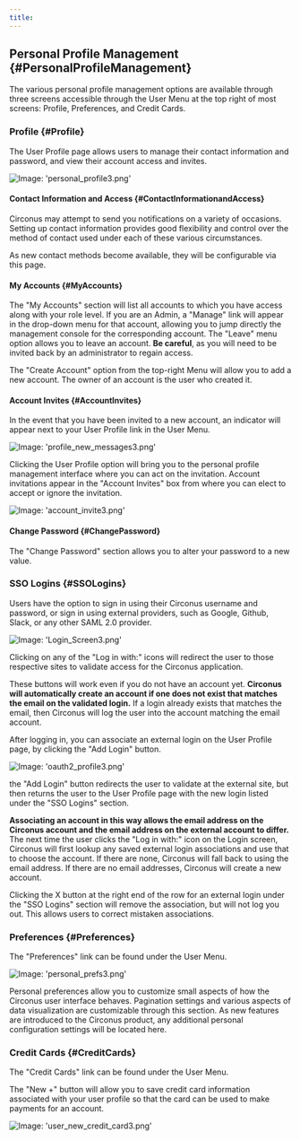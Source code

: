 ```yaml
---
title:
---
```


## Personal Profile Management {#PersonalProfileManagement}
The various personal profile management options are available through three screens accessible through the User Menu at the top right of most screens: Profile, Preferences, and Credit Cards.


### Profile {#Profile}
The User Profile page allows users to manage their contact information and password, and view their account access and invites.

![Image: 'personal_profile3.png'](/images/circonus/personal_profile3.png)


#### Contact Information and Access {#ContactInformationandAccess}
Circonus may attempt to send you notifications on a variety of occasions.  Setting up contact information provides good flexibility and control over the method of contact used under each of these various circumstances.

As new contact methods become available, they will be configurable via this page.


#### My Accounts {#MyAccounts}
The "My Accounts" section will list all accounts to which you have access along with your role level. If you are an Admin, a "Manage" link will appear in the drop-down menu for that account, allowing you to jump directly the management console for the corresponding account.  The "Leave" menu option allows you to leave an account. **Be careful**, as you will need to be invited back by an administrator to regain access.

The "Create Account" option from the top-right Menu will allow you to add a new account. The owner of an account is the user who created it.

#### Account Invites {#AccountInvites}
In the event that you have been invited to a new account, an indicator will appear next to your User Profile link in the User Menu.

![Image: 'profile_new_messages3.png'](/images/circonus/profile_new_messages3.png)

Clicking the User Profile option will bring you to the personal profile management interface where you can act on the invitation.  Account invitations appear in the "Account Invites" box from where you can elect to accept or ignore the invitation.

![Image: 'account_invite3.png'](/images/circonus/account_invite3.png)


#### Change Password {#ChangePassword}
The "Change Password" section allows you to alter your password to a new value.


### SSO Logins {#SSOLogins}
Users have the option to sign in using their Circonus username and password, or sign in using external providers, such as Google, Github, Slack, or any other SAML 2.0 provider.

![Image: 'Login_Screen3.png'](/images/circonus/Login_Screen3.png)

Clicking on any of the "Log in with:" icons will redirect the user to those respective sites to validate access for the Circonus application.

These buttons will work even if you do not have an account yet. **Circonus will automatically create an account if one does not exist that matches the email on the validated login.** If a login already exists that matches the email, then Circonus will log the user into the account matching the email account.

After logging in, you can associate an external login on the User Profile page, by clicking the "Add Login" button.

![Image: 'oauth2_profile3.png'](/images/circonus/oauth2_profile3.png)

the "Add Login" button redirects the user to validate at the external site, but then returns the user to the User Profile page with the new login listed under the "SSO Logins" section.

**Associating an account in this way allows the email address on the Circonus account and the email address on the external account to differ.** The next time the user clicks the "Log in with:" icon on the Login screen, Circonus will first lookup any saved external login associations and use that to choose the account. If there are none, Circonus will fall back to using the email address. If there are no email addresses, Circonus will create a new account.

Clicking the X button at the right end of the row for an external login under the "SSO Logins" section will remove the association, but will not log you out. This allows users to correct mistaken associations.


### Preferences {#Preferences}
The "Preferences" link can be found under the User Menu.

![Image: 'personal_prefs3.png'](/images/circonus/personal_prefs3.png)

Personal preferences allow you to customize small aspects of how the Circonus user interface behaves.  Pagination settings and various aspects of data visualization are customizable through this section.  As new features are introduced to the Circonus product, any additional personal configuration settings will be located here.


### Credit Cards {#CreditCards}
The "Credit Cards" link can be found under the User Menu.

The "New +" button will allow you to save credit card information associated with your user profile so that the card can be used to make payments for an account.

![Image: 'user_new_credit_card3.png'](/images/circonus/user_new_credit_card3.png)

